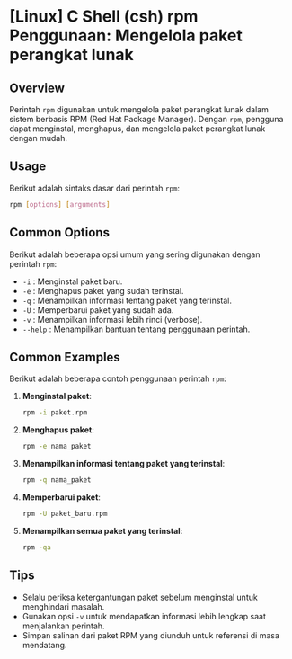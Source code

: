 # [Linux] C Shell (csh) rpm Penggunaan: Mengelola paket perangkat lunak

## Overview
Perintah `rpm` digunakan untuk mengelola paket perangkat lunak dalam sistem berbasis RPM (Red Hat Package Manager). Dengan `rpm`, pengguna dapat menginstal, menghapus, dan mengelola paket perangkat lunak dengan mudah.

## Usage
Berikut adalah sintaks dasar dari perintah `rpm`:

```bash
rpm [options] [arguments]
```

## Common Options
Berikut adalah beberapa opsi umum yang sering digunakan dengan perintah `rpm`:

- `-i` : Menginstal paket baru.
- `-e` : Menghapus paket yang sudah terinstal.
- `-q` : Menampilkan informasi tentang paket yang terinstal.
- `-U` : Memperbarui paket yang sudah ada.
- `-v` : Menampilkan informasi lebih rinci (verbose).
- `--help` : Menampilkan bantuan tentang penggunaan perintah.

## Common Examples
Berikut adalah beberapa contoh penggunaan perintah `rpm`:

1. **Menginstal paket**:
   ```bash
   rpm -i paket.rpm
   ```

2. **Menghapus paket**:
   ```bash
   rpm -e nama_paket
   ```

3. **Menampilkan informasi tentang paket yang terinstal**:
   ```bash
   rpm -q nama_paket
   ```

4. **Memperbarui paket**:
   ```bash
   rpm -U paket_baru.rpm
   ```

5. **Menampilkan semua paket yang terinstal**:
   ```bash
   rpm -qa
   ```

## Tips
- Selalu periksa ketergantungan paket sebelum menginstal untuk menghindari masalah.
- Gunakan opsi `-v` untuk mendapatkan informasi lebih lengkap saat menjalankan perintah.
- Simpan salinan dari paket RPM yang diunduh untuk referensi di masa mendatang.